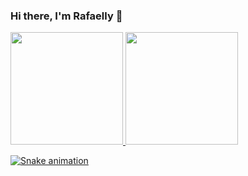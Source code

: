 ### Hi there, I'm Rafaelly 👋

<!--
**rrafadev/rrafadev** is a ✨ _special_ ✨ repository because its `README.md` (this file) appears on your GitHub profile.

Here are some ideas to get you started:

- 🔭 I’m currently working on ...
- 🌱 I’m currently learning ...
- 👯 I’m looking to collaborate on ...
- 🤔 I’m looking for help with ...
- 💬 Ask me about ...
- 📫 How to reach me: ...
- 😄 Pronouns: ...
- ⚡ Fun fact: ...
-->
<div >
  <a href="https://github.com/rrafadev">
  <img height="180em" src="https://github-readme-stats.vercel.app/api?username=rrafadev&show_icons=true&theme=dracula&include_all_commits=true&count_private=true"/>
  <img height="180em" src="https://github-readme-stats.vercel.app/api/top-langs/?username=rrafadev&layout=compact&langs_count=7&theme=dracula"/>
</div>
 
![Snake animation](https://github.com/rrafadev/rrafadev/blob/output/github-contribution-grid-snake.svg)

